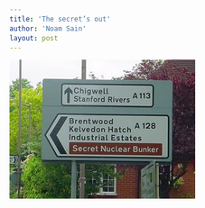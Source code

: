 ```yaml
---
title: 'The secret’s out'
author: 'Noam Sain'
layout: post
---
```


![secret-bunker](/assets/2014/2014-12-secret-bunker.jpg)